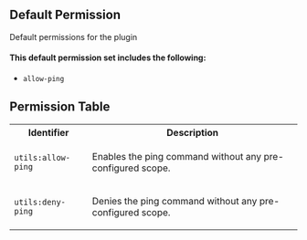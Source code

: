 ## Default Permission

Default permissions for the plugin

#### This default permission set includes the following:

- `allow-ping`

## Permission Table

<table>
<tr>
<th>Identifier</th>
<th>Description</th>
</tr>


<tr>
<td>

`utils:allow-ping`

</td>
<td>

Enables the ping command without any pre-configured scope.

</td>
</tr>

<tr>
<td>

`utils:deny-ping`

</td>
<td>

Denies the ping command without any pre-configured scope.

</td>
</tr>
</table>
